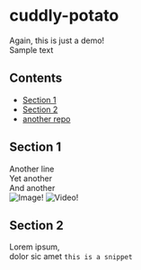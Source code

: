 # cuddly-potato
Again, this is just a demo!<br>
Sample text
## Contents
* [Section 1](#section-1)
* [Section 2](#section-2)
* [another repo](https://hipsum.co/)
## Section 1
Another line  
Yet another  
And another  
![Image!](https://miro.medium.com/max/1400/0*_bl7r2rQX48Toa7D)
![Video!](https://www.youtube.com/watch?v=xT-86RAvZp4)
## Section 2
Lorem ipsum,  
dolor sic amet
```this is a snippet```
